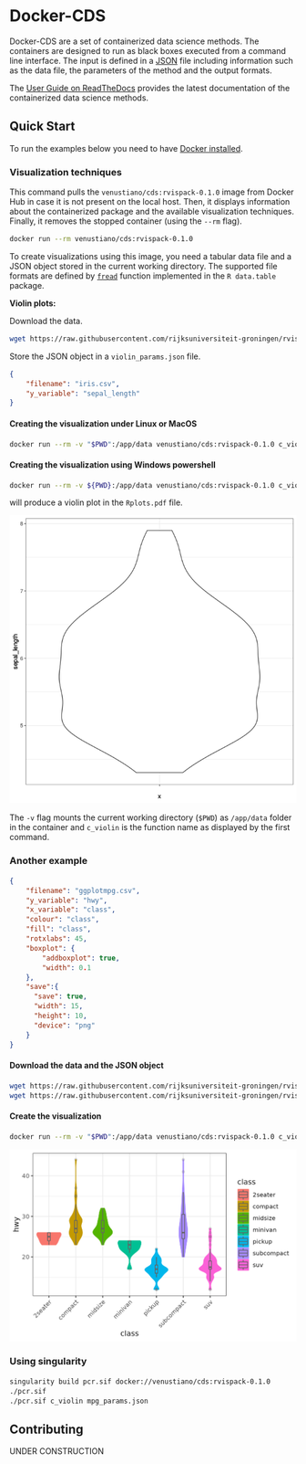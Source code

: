 # Docker-CDS
Docker-CDS are a set of containerized data science methods. The
containers are designed to run as black boxes executed from a command
line interface. The input is defined in a
[JSON](https://www.json.org/json-en.html) file including information
such as the data file, the parameters of the method and the output
formats.

The [User Guide on
ReadTheDocs](https://docker-cds.readthedocs.io/en/latest/index.html)
provides the latest documentation of the containerized data science
methods.

## Quick Start

To run the examples below you need to have [Docker
installed](https://docs.docker.com/get-docker/).

### Visualization techniques

This command pulls the `venustiano/cds:rvispack-0.1.0` image from
Docker Hub in case it is not present on the local host. Then, it
displays information about the containerized package and the available
visualization techniques. Finally, it removes the stopped container
(using the `--rm` flag).

```bash
docker run --rm venustiano/cds:rvispack-0.1.0
```

To create visualizations using this image, you need a tabular data
file and a JSON object stored in the current working directory. The
supported file formats are defined by
[`fread`](https://rdrr.io/cran/data.table/man/fread.html) function
implemented in the `R data.table` package.

**Violin plots:**

Download the data.

```bash
wget https://raw.githubusercontent.com/rijksuniversiteit-groningen/rvispack/master/tests/testthat/data/iris.csv
```

Store the JSON object in a `violin_params.json` file.

```json
{
	"filename": "iris.csv",
	"y_variable": "sepal_length"
}
```


#### Creating the visualization under Linux or MacOS

```bash
docker run --rm -v "$PWD":/app/data venustiano/cds:rvispack-0.1.0 c_violin violin_params.json
```

#### Creating the visualization using Windows powershell
```bash
docker run --rm -v ${PWD}:/app/data venustiano/cds:rvispack-0.1.0 c_violin violin_params.json
```

will produce a violin plot in the `Rplots.pdf` file.


![Violin plot](https://github.com/rijksuniversiteit-groningen/docker-cds/raw/master/docs/source/_static/Rplots.pdf.png)

The `-v` flag mounts the current working directory (`$PWD`) as
`/app/data` folder in the container and `c_violin` is the function
name as displayed by the first command.

### Another example

```json
{
    "filename": "ggplotmpg.csv",
    "y_variable": "hwy",
    "x_variable": "class",
    "colour": "class",
    "fill": "class",
    "rotxlabs": 45,
    "boxplot": {
		"addboxplot": true,
	    "width": 0.1
    },
	"save":{
	  "save": true,
	  "width": 15,
	  "height": 10,
	  "device": "png"
	}
}
```

#### Download the data and the JSON object

```bash
wget https://raw.githubusercontent.com/rijksuniversiteit-groningen/rvispack/master/tests/testthat/data/ggplotmpg.csv
wget https://raw.githubusercontent.com/rijksuniversiteit-groningen/rvispack/master/tests/testthat/params/mpg_params.json
```

#### Create the visualization

```bash
docker run --rm -v "$PWD":/app/data venustiano/cds:rvispack-0.1.0 c_violin mpg_params.json
```

![MPG violin plots](https://github.com/rijksuniversiteit-groningen/docker-cds/raw/master/docs/source/_static/ggplotmpg.csv-violin-20221009_203930.png)


### Using singularity

```bash
singularity build pcr.sif docker://venustiano/cds:rvispack-0.1.0
./pcr.sif
./pcr.sif c_violin mpg_params.json
```

## Contributing

UNDER CONSTRUCTION
